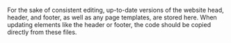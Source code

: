 For the sake of consistent editing, up-to-date versions of the website head, header, and footer, as well as any page templates, are stored here. When updating elements like the header or footer, the code should be copied directly from these files.
